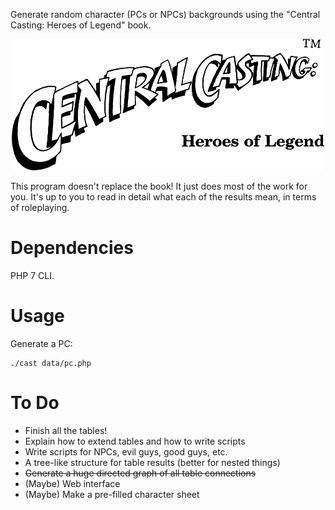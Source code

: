 Generate random character (PCs or NPCs) backgrounds using the "Central
Casting: Heroes of Legend" book.

<p align='center'><img src='logo.png' alt='' /></p>

This program doesn't replace the book! It just does most of the work
for you. It's up to you to read in detail what each of the results
mean, in terms of roleplaying.

Dependencies
============

PHP 7 CLI.

Usage
=====

Generate a PC:

~~~
./cast data/pc.php
~~~

To Do
=====

* Finish all the tables!
* Explain how to extend tables and how to write scripts
* Write scripts for NPCs, evil guys, good guys, etc.
* A tree-like structure for table results (better for nested things)
* ~~Generate a huge directed graph of all table connections~~
* (Maybe) Web interface
* (Maybe) Make a pre-filled character sheet
